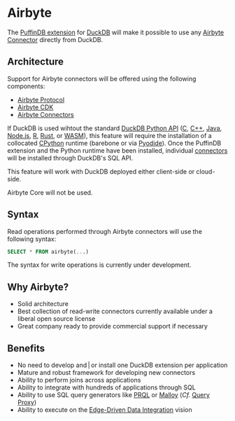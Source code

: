 # Airbyte

The [PuffinDB extension](Extension.md) for [DuckDB](https://duckdb.org/) will make it possible to use any [Airbyte Connector](https://airbyte.com/connectors) directly from DuckDB.

## Architecture
Support for Airbyte connectors will be offered using the following components:
- [Airbyte Protocol](https://docs.airbyte.com/understanding-airbyte/airbyte-protocol/)
- [Airbyte CDK](https://airbyte.com/connector-development-kit)
- [Airbyte Connectors](https://github.com/airbytehq/airbyte/tree/fd13d43a13abc028657e0af4584d912f57d86382/airbyte-integrations/connectors)

If DuckDB is used wihtout the standard [DuckDB Python API](https://duckdb.org/docs/api/python/overview.html) ([C](https://duckdb.org/docs/api/c/overview), [C++](https://duckdb.org/docs/api/cpp), [Java](https://duckdb.org/docs/api/java), [Node.js](https://duckdb.org/docs/api/nodejs/overview), [R](https://duckdb.org/docs/api/r), [Rust](https://duckdb.org/docs/api/rust.html), or [WASM](https://duckdb.org/docs/api/wasm)), this feature will require the installation of a collocated [CPython](https://github.com/python/cpython) runtime (barebone or via [Pyodide](https://pyodide.org/en/stable/)). Once the PuffinDB extension and the Python runtime have been installed, individual [connectors](https://github.com/airbytehq/airbyte/tree/fd13d43a13abc028657e0af4584d912f57d86382/airbyte-integrations/connectors) will be installed through DuckDB's SQL API.

This feature will work with DuckDB deployed either client-side or cloud-side.

Airbyte Core will not be used.

## Syntax
Read operations performed through Airbyte connectors will use the following syntax:

```sql
SELECT * FROM airbyte(...)
```

The syntax for write operations is currently under development.

## Why Airbyte?
- Solid architecture
- Best collection of read-write connectors currently available under a liberal open source license
- Great company ready to provide commercial support if necessary

## Benefits
- No need to develop and | or install one DuckDB extension per application
- Mature and robust framework for developing new connectors
- Ability to perform joins across applications
- Ability to integrate with hundreds of applications through SQL
- Ability to use SQL query generators like [PRQL](https://prql-lang.org/) or [Malloy](https://www.malloydata.dev/) (*Cf.* [Query Proxy](Query%20Proxy.md))
- Ability to execute on the [Edge-Driven Data Integration](../EDDI.md) vision
